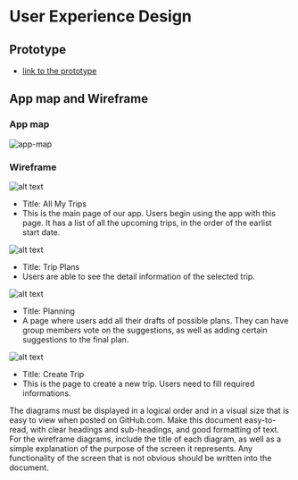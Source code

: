 # User Experience Design
## Prototype
* [link to the prototype](https://www.figma.com/proto/jRMiVkZ56BUOCgAwpaiRPL/wireframe-and-prototype?page-id=30%3A39&node-id=36-85&node-type=frame&viewport=822%2C336%2C0.59&t=9XHM5kpDNNLp0oBv-1&scaling=scale-down&content-scaling=fixed&starting-point-node-id=36%3A85)

## App map and Wireframe

### App map
![app-map](ux-design/app-map.png)

### Wireframe
![alt text](ux-design/wireframe-png/My-Trips.png)
* Title: All My Trips
* This is the main page of our app. Users begin using the app with this page. It has a list of all the upcoming trips, in the order of the earlist start date. 

![alt text](ux-design/wireframe-png/Trip-Plans.png)
* Title: Trip Plans
* Users are able to see the detail information of the selected trip.

![alt text](ux-design/wireframe-png/Planning.png)
* Title: Planning
* A page where users add all their drafts of possible plans. They can have group members vote on the suggestions, as well as adding certain suggestions to the final plan.

![alt text](ux-design/wireframe-png/create-trip.png)
* Title: Create Trip
* This is the page to create a new trip. Users need to fill required informations.


The diagrams must be displayed in a logical order and in a visual size that is easy to view when posted on GitHub.com.
Make this document easy-to-read, with clear headings and sub-headings, and good formatting of text.
For the wireframe diagrams, include the title of each diagram, as well as a simple explanation of the purpose of the screen it represents.
Any functionality of the screen that is not obvious should be written into the document.
